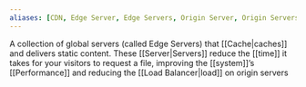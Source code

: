 ```yaml
---
aliases: [CDN, Edge Server, Edge Servers, Origin Server, Origin Servers]
---
```


A collection of global servers (called Edge Servers) that [[Cache|caches]] and delivers static content. These [[Server|Servers]] reduce the [[time]] it takes for your visitors to request a file, improving the [[system]]’s [[Performance]] and reducing the [[Load Balancer|load]] on origin servers